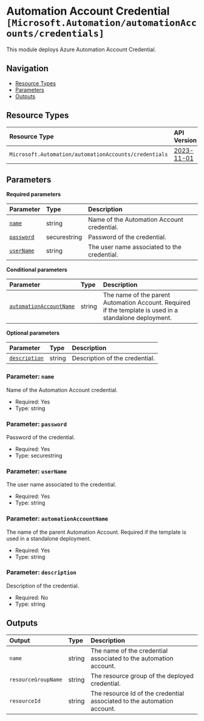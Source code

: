 # Automation Account Credential `[Microsoft.Automation/automationAccounts/credentials]`

This module deploys Azure Automation Account Credential.

## Navigation

- [Resource Types](#Resource-Types)
- [Parameters](#Parameters)
- [Outputs](#Outputs)

## Resource Types

| Resource Type | API Version |
| :-- | :-- |
| `Microsoft.Automation/automationAccounts/credentials` | [2023-11-01](https://learn.microsoft.com/en-us/azure/templates/Microsoft.Automation/2023-11-01/automationAccounts/credentials) |

## Parameters

**Required parameters**

| Parameter | Type | Description |
| :-- | :-- | :-- |
| [`name`](#parameter-name) | string | Name of the Automation Account credential. |
| [`password`](#parameter-password) | securestring | Password of the credential. |
| [`userName`](#parameter-username) | string | The user name associated to the credential. |

**Conditional parameters**

| Parameter | Type | Description |
| :-- | :-- | :-- |
| [`automationAccountName`](#parameter-automationaccountname) | string | The name of the parent Automation Account. Required if the template is used in a standalone deployment. |

**Optional parameters**

| Parameter | Type | Description |
| :-- | :-- | :-- |
| [`description`](#parameter-description) | string | Description of the credential. |

### Parameter: `name`

Name of the Automation Account credential.

- Required: Yes
- Type: string

### Parameter: `password`

Password of the credential.

- Required: Yes
- Type: securestring

### Parameter: `userName`

The user name associated to the credential.

- Required: Yes
- Type: string

### Parameter: `automationAccountName`

The name of the parent Automation Account. Required if the template is used in a standalone deployment.

- Required: Yes
- Type: string

### Parameter: `description`

Description of the credential.

- Required: No
- Type: string

## Outputs

| Output | Type | Description |
| :-- | :-- | :-- |
| `name` | string | The name of the credential associated to the automation account. |
| `resourceGroupName` | string | The resource group of the deployed credential. |
| `resourceId` | string | The resource Id of the credential associated to the automation account. |
